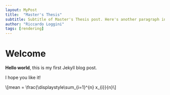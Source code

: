 ```yaml
---
layout: MyPost
title:  "Master's Thesis"
subtitle: Subtitle of Master's Thesis post. Here's another paragraph in the excerpt.
author: "Riccardo Loggini"
tags: [rendering]
---
```


# Welcome

**Hello world**, this is my first Jekyll blog post.

I hope you like it!

\\[mean = \frac{\displaystyle\sum_{i=1}^{n} x_{i}}{n}\\]